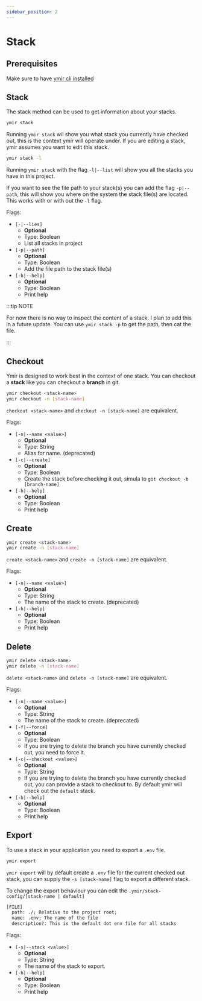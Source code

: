 ```yaml
---
sidebar_position: 2
---
```


# Stack

## Prerequisites

Make sure to have [ymir cli installed](../getting-started/install.md)

## Stack

The stack method can be used to get information about your stacks.

```bash
ymir stack
```

Running `ymir stack` wil show you what stack you currently have checked out, this is the context ymir will operate under. If you are editing a stack, ymir assumes you want to edit this stack.

```bash
ymir stack -l
```

Running `ymir stack` with the flag `-l|--list` will show you all the stacks you have in this project.

If you want to see the file path to your stack(s) you can add the flag `-p|--path`, this will show you where on the system the stack file(s) are located. This works with or with out the `-l` flag.

Flags:

- `[-|--lies]`
  - **Optional**
  - Type: Boolean
  - List all stacks in project
- `[-p|--path]`
  - **Optional**
  - Type: Boolean
  - Add the file path to the stack file(s)
- `[-h|--help]`
  - **Optional**
  - Type: Boolean
  - Print help

:::tip NOTE

For now there is no way to inspect the content of a stack. I plan to add this in a future update.
You can use `ymir stack -p` to get the path, then cat the file.

:::

## Checkout

Ymir is designed to work best in the context of one stack. You can checkout a **stack** like you can checkout a **branch** in git.

```bash
ymir checkout <stack-name>
ymir checkout -n [stack-name]
```

`checkout <stack-name>` and `checkout -n [stack-name]` are equivalent.

Flags:

- `[-n|--name <value>]`
  - **Optional**
  - Type: String
  - Alias for name. (deprecated)
- `[-c|--create]`
  - **Optional**
  - Type: Boolean
  - Create the stack before checking it out, simula to `git checkout -b [branch-name]`
- `[-h|--help]`
  - **Optional**
  - Type: Boolean
  - Print help

## Create

```bash
ymir create <stack-name>
ymir create -n [stack-name]
```

`create <stack-name>` and `create -n [stack-name]` are equivalent.

Flags:

- `[-n|--name <value>]`
  - **Optional**
  - Type: String
  - The name of the stack to create. (deprecated)
- `[-h|--help]`
  - **Optional**
  - Type: Boolean
  - Print help

## Delete

```bash
ymir delete <stack-name>
ymir delete -n [stack-name]
```

`delete <stack-name>` and `delete -n [stack-name]` are equivalent.

Flags:

- `[-n|--name <value>]`
  - **Optional**
  - Type: String
  - The name of the stack to create. (deprecated)
- `[-f|--force]`
  - **Optional**
  - Type: Boolean
  - If you are trying to delete the branch you have currently checked out, you need to force it.
- `[-c|--checkout <value>]`
  - **Optional**
  - Type: String
  - If you are trying to delete the branch you have currently checked out, you can provide a stack to checkout to. By default ymir will check out the `default` stack.
- `[-h|--help]`
  - **Optional**
  - Type: Boolean
  - Print help

## Export

To use a stack in your application you need to export a `.env` file.

```bash
ymir export
```

`ymir export` will by default create a `.env` file for the current checked out stack, you can supply the `-s [stack-name]` flag to export a different stack.

To change the export behaviour you can edit the `.ymir/stack-config/[stack-name | default]`

```txt
[FILE]
  path: ./; Relative to the project root;
  name: .env; The name of the file
  description?: This is the default dot env file for all stacks
```

Flags:

- `[-s|--stack <value>]`
  - **Optional**
  - Type: String
  - The name of the stack to export.
- `[-h|--help]`
  - **Optional**
  - Type: Boolean
  - Print help
